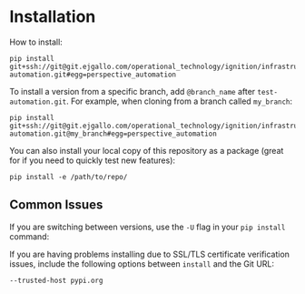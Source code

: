 # Installation

How to install:
```
pip install git+ssh://git@git.ejgallo.com/operational_technology/ignition/infrastructure/test-automation.git#egg=perspective_automation
```

To install a version from a specific branch, add `@branch_name` after `test-automation.git`. For example, when cloning from a branch called `my_branch`:
```
pip install git+ssh://git@git.ejgallo.com/operational_technology/ignition/infrastructure/test-automation.git@my_branch#egg=perspective_automation
```

You can also install your local copy of this repository as a package (great for if you need to quickly test new features):
```
pip install -e /path/to/repo/
```

## Common Issues

If you are switching between versions, use the `-U` flag in your `pip install` command:

If you are having problems installing due to SSL/TLS certificate verification issues, include the following options between `install` and the Git URL:
```
--trusted-host pypi.org
```
